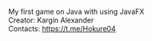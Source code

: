 My first game on Java with using JavaFX <br>
Creator: Kargin Alexander <br>
Contacts: https://t.me/Hokure04
